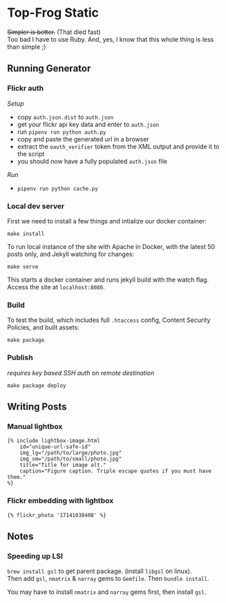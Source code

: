 # Top-Frog Static

~~Simpler is better.~~ (That died fast)  
Too bad I have to use Ruby. And, yes, I know that this whole thing is less than simple ;)

## Running Generator

### Flickr auth

*Setup*
- copy `auth.json.dist` to `auth.json`
- get your flickr api key data and enter to `auth.json`
- run `pipenv run python auth.py`
- copy and paste the generated url in a browser
- extract the `oauth_verifier` token from the XML output and provide it to the script
- you should now have a fully populated `auth.json` file

*Run*
- `pipenv run python cache.py`

### Local dev server

First we need to install a few things and intialize our docker container:

```
make install
```

To run local instance of the site with Apache in Docker, with the latest 50 posts only, and Jekyll watching for changes:

```
make serve
```

This starts a docker container and runs jekyll build with the watch flag. Access the site at `localhost:8080`.

### Build

To test the build, which includes full `.htaccess` config, Content Security Policies, and built assets:

```
make package
```

### Publish

_requires key based SSH auth on remote destination_

```
make package deploy
```

## Writing Posts

### Manual lightbox

	{% include lightbox-image.html 
		id="unique-url-safe-id"
		img_lg="/path/to/large/photo.jpg"
		img_sm="/path/to/small/photo.jpg"
		title="Title for image alt."
		caption="Figure caption. Triple escape quotes if you must have them."
	%}

### Flickr embedding with lightbox

	{% flickr_photo '17141038408' %} 

## Notes

### Speeding up LSI

`brew install gsl` to get parent package. (install `libgsl` on linux).  
Then add `gsl`, `nmatrix` & `narray` gems to `Gemfile`. Then `bundle install`.

You may have to install `nmatrix` and `narray` gems first, then install `gsl`.
